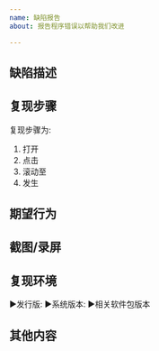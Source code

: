 ```yaml
---
name: 缺陷报告
about: 报告程序错误以帮助我们改进

---
```

## 缺陷描述                <!--简明清晰的描述你所需要汇报的缺陷(BUG)-->


## 复现步骤                <!--描述可以重现缺陷的操作步骤，以便我们复现缺陷并进行修复-->
复现步骤为:
1. 打开
2. 点击
3. 滚动至
4. 发生
## 期望行为                <!--简明清晰的描述你所期望的正确行为-->


## 截图/录屏               <!--上传截图/录屏来帮助描述你所遇到的缺陷(BUG)-->


## 复现环境
►发行版: 
►系统版本: 
►相关软件包版本       <!--如. deepin-terminal 3.2.1.2-1 (每行一条)-->


<!--提示: 如果你不确定是哪些包出了问题，你也可以考虑提供一个列表来描述那些你认为可能相关联的包以及它们的版本号-->
## 其他内容


<!--提示: 描述其他任何和你所要汇报的缺陷相关的内容，以便我们定位问题并进行处理。如果没有其它信息，你也可以移除这个段落，如果必要时我们会根据实际情况询问其它细节-->
